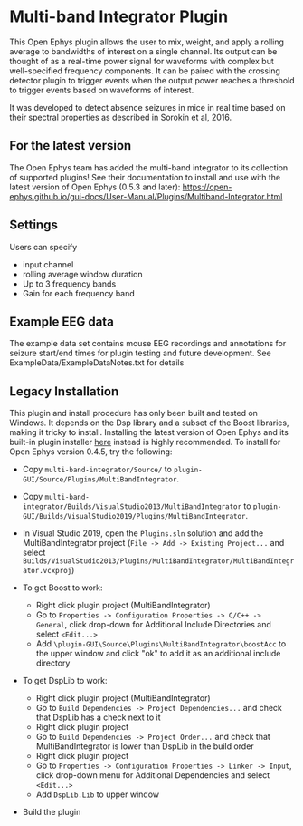 # Multi-band Integrator Plugin

This Open Ephys plugin allows the user to mix, weight, and apply a rolling average to bandwidths of interest on a single channel.  Its output can be thought of as a real-time power signal for waveforms with complex but well-specified frequency components.  It can be paired with the crossing detector plugin to trigger events when the output power reaches a threshold to trigger events based on waveforms of interest.

It was developed to detect absence seizures in mice in real time based on their spectral properties as described in Sorokin et al, 2016. 

## For the latest version
The Open Ephys team has added the multi-band integrator to its collection of supported plugins! See their documentation to install and use with the latest version of Open Ephys (0.5.3 and later):
 https://open-ephys.github.io/gui-docs/User-Manual/Plugins/Multiband-Integrator.html

## Settings
Users can specify 
* input channel 
* rolling average window duration
* Up to 3 frequency bands
* Gain for each frequency band

## Example EEG data
The example data set contains mouse EEG recordings and annotations for seizure start/end times for plugin testing and future development. See ExampleData/ExampleDataNotes.txt for details

## Legacy Installation
This plugin and install procedure has only been built and tested on Windows.  It depends on the Dsp library and a subset of the Boost libraries, making it tricky to install. Installing the latest version of Open Ephys and its built-in plugin installer [here](https://open-ephys.github.io/gui-docs/User-Manual/Plugins/Multiband-Integrator.html) instead is highly recommended. To install for Open Ephys version 0.4.5, try the following:

* Copy `multi-band-integrator/Source/` to `plugin-GUI/Source/Plugins/MultiBandIntegrator`.

* Copy `multi-band-integrator/Builds/VisualStudio2013/MultiBandIntegrator` to `plugin-GUI/Builds/VisualStudio2019/Plugins/MultiBandIntegrator`.

* In Visual Studio 2019, open the `Plugins.sln` solution and add the MultiBandIntegrator project (`File -> Add -> Existing Project...` and select `Builds/VisualStudio2013/Plugins/MultiBandIntegrator/MultiBandIntegrator.vcxproj`)

* To get Boost to work:
  * Right click plugin project (MultiBandIntegrator)
  * Go to `Properties -> Configuration Properties -> C/C++ -> General`, click drop-down for Additional Include Directories and select `<Edit...>`
  * Add `\plugin-GUI\Source\Plugins\MultiBandIntegrator\boostAcc` to the upper window and click "ok" to add it as an additional include directory

* To get DspLib to work:
  * Right click plugin project (MultiBandIntegrator)
  * Go to `Build Dependencies -> Project Dependencies...` and check that DspLib has a check next to it
  * Right click plugin project 
  * Go to `Build Dependencies -> Project Order...` and check that MultiBandIntegrator is lower than DspLib in the build order
  * Right click plugin project
  * Go to `Properties -> Configuration Properties -> Linker -> Input`, click drop-down menu for Additional Dependencies and select `<Edit...>`
  * Add `DspLib.Lib` to upper window

* Build the plugin
